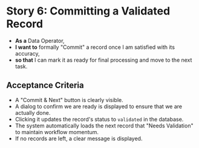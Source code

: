# Story 6: Committing a Validated Record

* **As a** Data Operator,
* **I want to** formally "Commit" a record once I am satisfied with its accuracy,
* **so that** I can mark it as ready for final processing and move to the next task.

## Acceptance Criteria

* A "Commit & Next" button is clearly visible.
* A dialog to confirm we are ready is displayed to ensure that we are actually done.
* Clicking it updates the record's status to `validated` in the database.
* The system automatically loads the next record that "Needs Validation" to maintain workflow momentum.
* If no records are left, a clear message is displayed.
